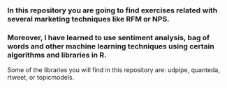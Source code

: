 ### In this repository you are going to find exercises related with several marketing techniques like RFM or NPS. 
### Moreover, I have learned to use sentiment analysis, bag of words and other machine learning techniques using certain algorithms and libraries in R.
Some of the libraries you will find in this repository are: udpipe, quanteda, rtweet, or topicmodels.
